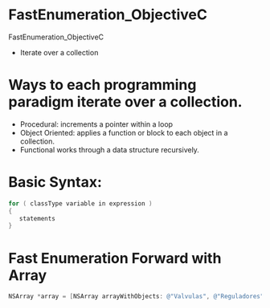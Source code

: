 # FastEnumeration_ObjectiveC
FastEnumeration_ObjectiveC

- Iterate over a collection

# Ways to each programming paradigm iterate over a collection.

- Procedural: increments a pointer within a loop
- Object Oriented: applies a function or block to each object in a collection.
- Functional works through a data structure recursively.

# Basic Syntax:

``` objective-c
for ( classType variable in expression )
{
   statements
}
```

# Fast Enumeration Forward with Array

``` objective-c
NSArray *array = [NSArray arrayWithObjects: @"Valvulas", @"Reguladores", @"manometros", nil];

```






